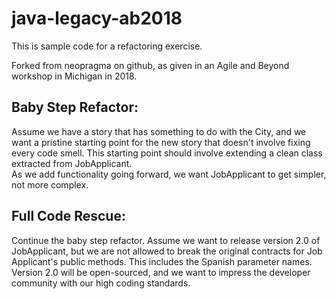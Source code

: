 # java-legacy-ab2018

This is sample code for a refactoring exercise.

Forked from neopragma on github, as given in an Agile and Beyond workshop in Michigan in 2018.

## Baby Step Refactor:
Assume we have a story that has something to do with the City, and we want a pristine starting point for the new story that doesn't involve fixing every code smell.
This starting point should involve extending a clean class extracted from JobApplicant.  
As we add functionality going forward, we want JobApplicant to get simpler, not more complex.

## Full Code Rescue:
Continue the baby step refactor.  Assume we want to release version 2.0 of JobApplicant, but we are not allowed to break the original contracts for Job Applicant's public methods.  This includes the Spanish parameter names.
Version 2.0 will be open-sourced, and we want to impress the developer community with our high coding standards. 
